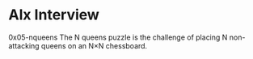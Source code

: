 # Alx Interview
0x05-nqueens
The N queens puzzle is the challenge of placing N
 non-attacking queens on an N×N chessboard. 
